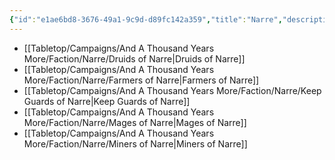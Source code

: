 ```yaml
---
{"id":"e1ae6bd8-3676-49a1-9c9d-d89fc142a359","title":"Narre","description":"Faction - Narre","publish":true,"date_created":"Tuesday, April 2nd 2024, 6:05:03 pm","date_modified":"Tuesday, April 2nd 2024, 8:12:30 pm","path":"Tabletop/Campaigns/And A Thousand Years More/Faction/Narre/index.md","permalink":"/tabletop/campaigns/and-a-thousand-years-more/faction/narre/index/","PassFrontmatter":true}
---
```



- [[Tabletop/Campaigns/And A Thousand Years More/Faction/Narre/Druids of Narre\|Druids of Narre]]
- [[Tabletop/Campaigns/And A Thousand Years More/Faction/Narre/Farmers of Narre\|Farmers of Narre]]
- [[Tabletop/Campaigns/And A Thousand Years More/Faction/Narre/Keep Guards of Narre\|Keep Guards of Narre]]
- [[Tabletop/Campaigns/And A Thousand Years More/Faction/Narre/Mages of Narre\|Mages of Narre]]
- [[Tabletop/Campaigns/And A Thousand Years More/Faction/Narre/Miners of Narre\|Miners of Narre]]

